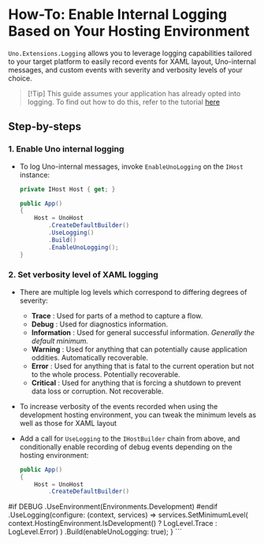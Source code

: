 # How-To: Enable Internal Logging Based on Your Hosting Environment

`Uno.Extensions.Logging` allows you to leverage logging capabilities tailored to your target platform to easily record events for XAML layout, Uno-internal messages, and custom events with severity and verbosity levels of your choice.

> [!Tip] This guide assumes your application has already opted into logging. To find out how to do this, refer to the tutorial [here](./HowTo-Logging.md)

## Step-by-steps

### 1. Enable Uno internal logging

* To log Uno-internal messages, invoke `EnableUnoLogging` on the `IHost` instance:

    ```csharp
    private IHost Host { get; }

    public App()
    {
        Host = UnoHost
            .CreateDefaultBuilder()
            .UseLogging()
            .Build()
            .EnableUnoLogging();
    }
    ```

### 2. Set verbosity level of XAML logging

* There are multiple log levels which correspond to differing degrees of severity:

  - **Trace** : Used for parts of a method to capture a flow.
  - **Debug** : Used for diagnostics information.
  - **Information** : Used for general successful information. _Generally the default minimum._
  - **Warning** : Used for anything that can potentially cause application oddities. Automatically recoverable.
  - **Error** : Used for anything that is fatal to the current operation but not to the whole process. Potentially recoverable.
  - **Critical** : Used for anything that is forcing a shutdown to prevent data loss or corruption. Not recoverable.

* To increase verbosity of the events recorded when using the development hosting environment, you can tweak the minimum levels as well as those for XAML layout 

* Add a call for `UseLogging` to the `IHostBuilder` chain from above, and conditionally enable recording of debug events depending on the hosting environment:

    ```csharp
    public App()
    {
        Host = UnoHost
            .CreateDefaultBuilder()
#if DEBUG
            .UseEnvironment(Environments.Development)
#endif
            .UseLogging(configure:
                (context, services) =>
                    services.SetMinimumLevel(
                    context.HostingEnvironment.IsDevelopment() ?
                        LogLevel.Trace :
                        LogLevel.Error)
                    )
            .Build(enableUnoLogging: true);
    }
    ```